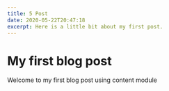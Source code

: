 ```yaml
---
title: 5 Post
date: 2020-05-22T20:47:18
excerpt: Here is a little bit about my first post.
---
```


# My first blog post

Welcome to my first blog post using content module